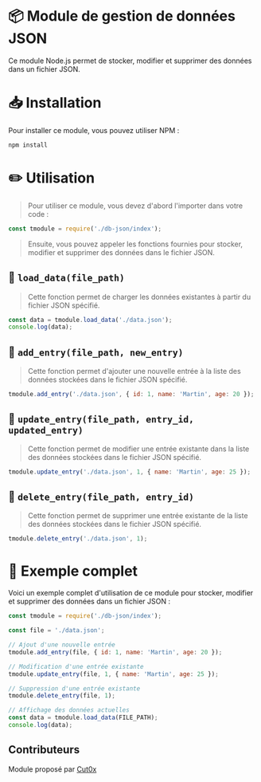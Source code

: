 # 📦 Module de gestion de données JSON
Ce module Node.js permet de stocker, modifier et supprimer des données dans un fichier JSON.

# 📥 Installation
Pour installer ce module, vous pouvez utiliser NPM :

```
npm install
```
  
# ✏️ Utilisation
> Pour utiliser ce module, vous devez d'abord l'importer dans votre code :

```js
const tmodule = require('./db-json/index');
```
> Ensuite, vous pouvez appeler les fonctions fournies pour stocker, modifier et supprimer des données dans le fichier JSON.
  
  
## 📜 `load_data(file_path)`
> Cette fonction permet de charger les données existantes à partir du fichier JSON spécifié.
  
```js
const data = tmodule.load_data('./data.json');
console.log(data);
```
  
  
## 📜 `add_entry(file_path, new_entry)`
> Cette fonction permet d'ajouter une nouvelle entrée à la liste des données stockées dans le fichier JSON spécifié.
  
```js
tmodule.add_entry('./data.json', { id: 1, name: 'Martin', age: 20 });
```
  
  
## 📜 `update_entry(file_path, entry_id, updated_entry)`
> Cette fonction permet de modifier une entrée existante dans la liste des données stockées dans le fichier JSON spécifié.
  
```js
tmodule.update_entry('./data.json', 1, { name: 'Martin', age: 25 });
```
  
  
## 📜 `delete_entry(file_path, entry_id)`
> Cette fonction permet de supprimer une entrée existante de la liste des données stockées dans le fichier JSON spécifié.
  
```js
tmodule.delete_entry('./data.json', 1);
```
  
  
# 🧪 Exemple complet
Voici un exemple complet d'utilisation de ce module pour stocker, modifier et supprimer des données dans un fichier JSON :
  
```js
const tmodule = require('./db-json/index');

const file = './data.json';

// Ajout d'une nouvelle entrée
tmodule.add_entry(file, { id: 1, name: 'Martin', age: 20 });

// Modification d'une entrée existante
tmodule.update_entry(file, 1, { name: 'Martin', age: 25 });

// Suppression d'une entrée existante
tmodule.delete_entry(file, 1);

// Affichage des données actuelles
const data = tmodule.load_data(FILE_PATH);
console.log(data);
```
  
## Contributeurs
Module proposé par <a href="https://twitter.com/Cut0x">Cut0x</a>
